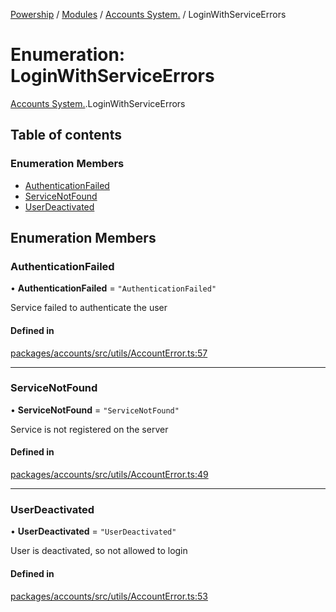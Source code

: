 [Powership](../README.md) / [Modules](../modules.md) / [Accounts System.](../modules/Accounts_System_.md) / LoginWithServiceErrors

# Enumeration: LoginWithServiceErrors

[Accounts System.](../modules/Accounts_System_.md).LoginWithServiceErrors

## Table of contents

### Enumeration Members

- [AuthenticationFailed](Accounts_System_.LoginWithServiceErrors.md#authenticationfailed)
- [ServiceNotFound](Accounts_System_.LoginWithServiceErrors.md#servicenotfound)
- [UserDeactivated](Accounts_System_.LoginWithServiceErrors.md#userdeactivated)

## Enumeration Members

### AuthenticationFailed

• **AuthenticationFailed** = ``"AuthenticationFailed"``

Service failed to authenticate the user

#### Defined in

[packages/accounts/src/utils/AccountError.ts:57](https://github.com/antoniopresto/powership/blob/2672a73/packages/accounts/src/utils/AccountError.ts#L57)

___

### ServiceNotFound

• **ServiceNotFound** = ``"ServiceNotFound"``

Service is not registered on the server

#### Defined in

[packages/accounts/src/utils/AccountError.ts:49](https://github.com/antoniopresto/powership/blob/2672a73/packages/accounts/src/utils/AccountError.ts#L49)

___

### UserDeactivated

• **UserDeactivated** = ``"UserDeactivated"``

User is deactivated, so not allowed to login

#### Defined in

[packages/accounts/src/utils/AccountError.ts:53](https://github.com/antoniopresto/powership/blob/2672a73/packages/accounts/src/utils/AccountError.ts#L53)
